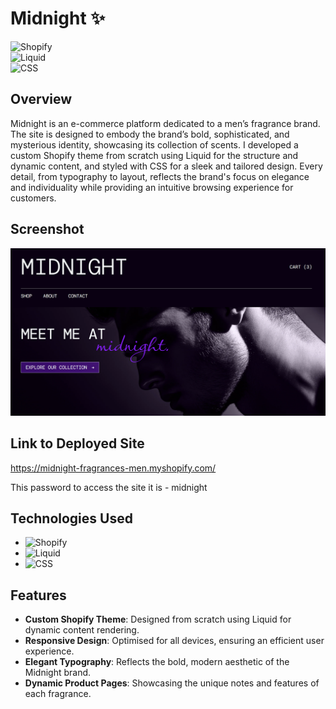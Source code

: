 # Midnight :sparkles:

![Shopify](https://img.shields.io/badge/Shopify-%2385BF25.svg?style=for-the-badge&logo=Shopify&logoColor=white)  
![Liquid](https://img.shields.io/badge/Liquid-%23FF7A59.svg?style=for-the-badge&logo=Liquid&logoColor=white)  
![CSS](https://img.shields.io/badge/CSS-%231572B6.svg?style=for-the-badge&logo=CSS3&logoColor=white)  

## Overview

Midnight is an e-commerce platform dedicated to a men’s fragrance brand. The site is designed to embody the brand’s bold, sophisticated, and mysterious identity, showcasing its collection of scents. I developed a custom Shopify theme from scratch using Liquid for the structure and dynamic content, and styled with CSS for a sleek and tailored design. Every detail, from typography to layout, reflects the brand's focus on elegance and individuality while providing an intuitive browsing experience for customers.

## Screenshot

<p align="center">
  <img src="./assets/midnight-screenshot.png" width="1000" height="auto" title="Screenshot of the Midnight website">
</p>

## Link to Deployed Site

https://midnight-fragrances-men.myshopify.com/

This password to access the site it is - midnight

## Technologies Used

- ![Shopify](https://img.shields.io/badge/Shopify-%2385BF25.svg?style=flat&logo=Shopify&logoColor=white)  
- ![Liquid](https://img.shields.io/badge/Liquid-%23FF7A59.svg?style=flat&logo=Liquid&logoColor=white)  
- ![CSS](https://img.shields.io/badge/CSS-%231572B6.svg?style=flat&logo=CSS3&logoColor=white)  

## Features

- **Custom Shopify Theme**: Designed from scratch using Liquid for dynamic content rendering.  
- **Responsive Design**: Optimised for all devices, ensuring an efficient user experience.  
- **Elegant Typography**: Reflects the bold, modern aesthetic of the Midnight brand.  
- **Dynamic Product Pages**: Showcasing the unique notes and features of each fragrance.  

